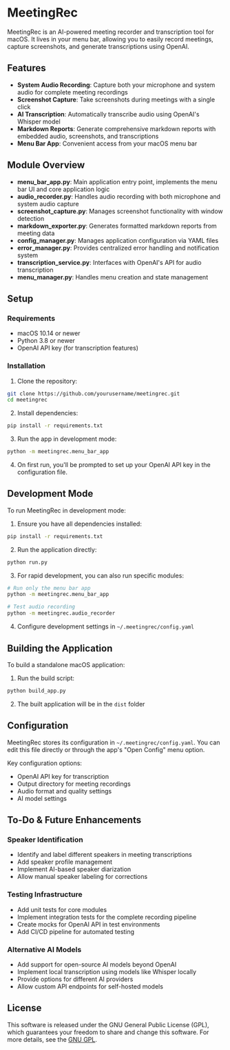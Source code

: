# MeetingRec

MeetingRec is an AI-powered meeting recorder and transcription tool for macOS. It lives in your menu bar, allowing you to easily record meetings, capture screenshots, and generate transcriptions using OpenAI.

## Features

- **System Audio Recording**: Capture both your microphone and system audio for complete meeting recordings
- **Screenshot Capture**: Take screenshots during meetings with a single click
- **AI Transcription**: Automatically transcribe audio using OpenAI's Whisper model
- **Markdown Reports**: Generate comprehensive markdown reports with embedded audio, screenshots, and transcriptions
- **Menu Bar App**: Convenient access from your macOS menu bar

## Module Overview

- **menu_bar_app.py**: Main application entry point, implements the menu bar UI and core application logic
- **audio_recorder.py**: Handles audio recording with both microphone and system audio capture
- **screenshot_capture.py**: Manages screenshot functionality with window detection
- **markdown_exporter.py**: Generates formatted markdown reports from meeting data
- **config_manager.py**: Manages application configuration via YAML files
- **error_manager.py**: Provides centralized error handling and notification system
- **transcription_service.py**: Interfaces with OpenAI's API for audio transcription
- **menu_manager.py**: Handles menu creation and state management

## Setup

### Requirements

- macOS 10.14 or newer
- Python 3.8 or newer
- OpenAI API key (for transcription features)

### Installation

1. Clone the repository:

```bash
git clone https://github.com/yourusername/meetingrec.git
cd meetingrec
```

2. Install dependencies:

```bash
pip install -r requirements.txt
```

3. Run the app in development mode:

```bash
python -m meetingrec.menu_bar_app
```

4. On first run, you'll be prompted to set up your OpenAI API key in the configuration file.

## Development Mode

To run MeetingRec in development mode:

1. Ensure you have all dependencies installed:

```bash
pip install -r requirements.txt
```

2. Run the application directly:

```bash
python run.py
```

3. For rapid development, you can also run specific modules:

```bash
# Run only the menu bar app
python -m meetingrec.menu_bar_app

# Test audio recording
python -m meetingrec.audio_recorder
```

4. Configure development settings in `~/.meetingrec/config.yaml`

## Building the Application

To build a standalone macOS application:

1. Run the build script:

```bash
python build_app.py
```

2. The built application will be in the `dist` folder

## Configuration

MeetingRec stores its configuration in `~/.meetingrec/config.yaml`. You can edit this file directly or through the app's "Open Config" menu option.

Key configuration options:

- OpenAI API key for transcription
- Output directory for meeting recordings
- Audio format and quality settings
- AI model settings

## To-Do & Future Enhancements

### Speaker Identification

- Identify and label different speakers in meeting transcriptions
- Add speaker profile management
- Implement AI-based speaker diarization
- Allow manual speaker labeling for corrections

### Testing Infrastructure

- Add unit tests for core modules
- Implement integration tests for the complete recording pipeline
- Create mocks for OpenAI API in test environments
- Add CI/CD pipeline for automated testing

### Alternative AI Models

- Add support for open-source AI models beyond OpenAI
- Implement local transcription using models like Whisper locally
- Provide options for different AI providers
- Allow custom API endpoints for self-hosted models

## License

This software is released under the GNU General Public License (GPL), which guarantees your freedom to share and change this software. For more details, see the [GNU GPL](https://www.gnu.org/licenses/gpl-3.0.en.html).
